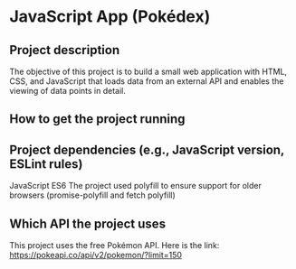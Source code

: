 # JavaScript App (Pokédex)

## Project description

The objective of this project is to build a small web application with HTML, CSS, and JavaScript that loads data from an external API and enables the viewing of data points in detail.

## How to get the project running



## Project dependencies (e.g., JavaScript version, ESLint rules)
JavaScript ES6
The project used polyfill to ensure support for older browsers (promise-polyfill and fetch polyfill)

## Which API the project uses
This project uses the free Pokémon API. Here is the link: https://pokeapi.co/api/v2/pokemon/?limit=150
